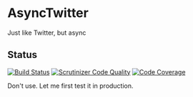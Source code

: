 # AsyncTwitter

Just like Twitter, but async

## Status

[![Build Status](https://travis-ci.org/PeeHaa/AsyncTwitter.svg?branch=master)](https://travis-ci.org/PeeHaa/AsyncTwitter)
[![Scrutinizer Code Quality](https://scrutinizer-ci.com/g/PeeHaa/AsyncTwitter/badges/quality-score.png?b=master)](https://scrutinizer-ci.com/g/PeeHaa/AsyncTwitter/?branch=master)
[![Code Coverage](https://scrutinizer-ci.com/g/PeeHaa/AsyncTwitter/badges/coverage.png?b=master)](https://scrutinizer-ci.com/g/PeeHaa/AsyncTwitter/?branch=master)

Don't use. Let me first test it in production.
